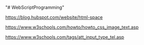 "# WebScriptProgramming" 

https://blog.hubspot.com/website/html-space

https://www.w3schools.com/howto/howto_css_image_text.asp

https://www.w3schools.com/tags/att_input_type_tel.asp
